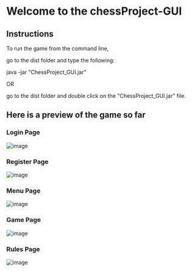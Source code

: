 <h1> Welcome to the chessProject-GUI </h1>

<h2>Instructions</h2>

To run the game from the command line, 

go to the dist folder and type the following:

java -jar "ChessProject_GUI.jar" 

OR

go to the dist folder and double click on the "ChessProject_GUI.jar" file.

<h2>Here is a preview of the game so far</h2>

<h3>Login Page</h3>

![image](https://user-images.githubusercontent.com/115341061/198403174-153e3b96-d07b-40a6-b6a2-17cafd8beac8.png)

<h3>Register Page</h3>

![image](https://user-images.githubusercontent.com/115341061/198403225-478d9fc0-0aca-4bf8-b146-71a5b5e517f7.png)

<h3>Menu Page</h3>

![image](https://user-images.githubusercontent.com/115341061/198403259-d69ff775-5dbf-45e1-86d8-7d53e021c3f6.png)

<h3>Game Page</h3>

![image](https://user-images.githubusercontent.com/115341061/198403288-3c6d8163-cefb-45a0-ac68-67384be032f0.png)

<h3>Rules Page</h3>

![image](https://user-images.githubusercontent.com/115341061/198403316-18eca8f7-722d-4256-abf8-6d7dbdc32fee.png)

